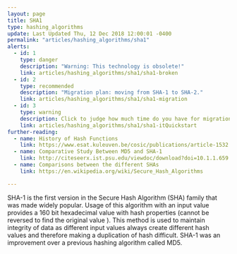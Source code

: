 ```yaml
---
layout: page
title: SHA1
type: hashing_algorithms
update: Last Updated Thu, 12 Dec 2018 12:00:01 -0400
permalink: "articles/hashing_algorithms/sha1"
alerts:
  - id: 1
    type: danger
    description: "Warning: This technology is obsolete!"
    link: articles/hashing_algorithms/sha1/sha1-broken
  - id: 2
    type: recommended
    description: "Migration plan: moving from SHA-1 to SHA-2."
    link: articles/hashing_algorithms/sha1/sha1-migration
  - id: 3
    type: warning
    description: Click to judge how much time do you have for migration.
    link: articles/hashing_algorithms/sha1/sha1-itQuickstart
further-reading:
  - name: History of Hash Functions
    link: https://www.esat.kuleuven.be/cosic/publications/article-1532.pdf
  - name: Comparative Study Between MD5 and SHA-1
    link: http://citeseerx.ist.psu.edu/viewdoc/download?doi=10.1.1.659.1400&rep=rep1&type=pdf
  - name: Comparisons between the different SHAs
    link: https://en.wikipedia.org/wiki/Secure_Hash_Algorithms

---
```

SHA-1 is the first version in the Secure Hash Algorithm (SHA) family that was made widely popular. Usage of this algorithm with an input value provides a 160 bit hexadecimal value with hash properties (cannot be reversed to find the original value ). This method is used to maintain integrity of data as different input values always create different hash values and therefore making a duplication of hash difficult. SHA-1 was an improvement over a previous hashing algorithm called MD5.
